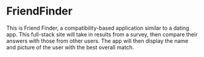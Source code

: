 # FriendFinder

This is Friend Finder, a compatibility-based application similar to a dating app. This full-stack site will take in results from a survey, then compare their answers with those from other users. The app will then display the name and picture of the user with the best overall match. 

